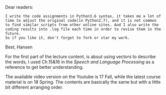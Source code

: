 Dear readers:

    I write the code assignments in Python3.6 syntax, it takes me a lot of time to adjust the original code(in Python2.7), and it is not common to find similar scripts from other online sites. And I also write the coding results into .log file each time in order to revise them in the future. 
    So if you like it, don't forget to fork or star my work.

Best, Hansen





For the first part of the lecture content, is about using vectors to describe the words, I used Ch.15&16 in the *Speech and Language Processing*  as a reference to get better understanding.



The available video version on the Youtube is 17 Fall, while the latest course material is on 18 Spring. The contents are basically the same but with a little bit different arranging order.